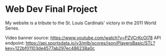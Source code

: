 # Web Dev Final Project

My website is a tribute to the St. Louis Cardinals' victory in the 2011 World Series.

Video banner source: https://www.youtube.com/watch?v=PZVCrKcOl78
API endpoint: https://api.sportsdata.io/v3/mlb/scores/json/PlayersBasic/STL?key=122bf01103de4577ab297ec486238a0c

